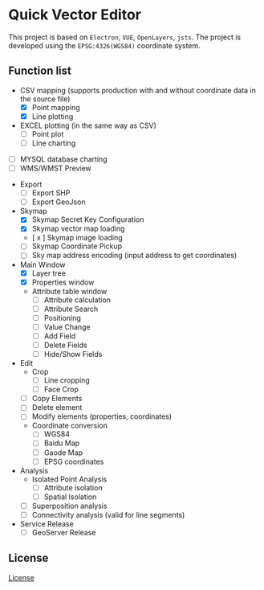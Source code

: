 # Quick Vector Editor

This project is based on `Electron`, `VUE`, `OpenLayers`, `jsts`. The project is developed using the `EPSG:4326(WGS84)` coordinate system.

## Function list
- CSV mapping (supports production with and without coordinate data in the source file)
  - [x] Point mapping
  - [x] Line plotting
- EXCEL plotting (in the same way as CSV)
  - [ ] Point plot
  - [ ] Line charting
- [ ] MYSQL database charting
- [ ] WMS/WMST Preview
- Export
  - [ ] Export SHP
  - [ ] Export GeoJson
- Skymap
  - [x] Skymap Secret Key Configuration
  - [x] Skymap vector map loading
  - [ x ] Skymap image loading
  - [ ] Skymap Coordinate Pickup
  - [ ] Sky map address encoding (input address to get coordinates)
- Main Window
  - [x] Layer tree
  - [x] Properties window
  - Attribute table window
    - [ ] Attribute calculation
    - [ ] Attribute Search
    - [ ] Positioning
    - [ ] Value Change
    - [ ] Add Field
    - [ ] Delete Fields
    - [ ] Hide/Show Fields
- Edit
  - Crop
    - [ ] Line cropping
    - [ ] Face Crop
  - [ ] Copy Elements
  - [ ] Delete element
  - [ ] Modify elements (properties, coordinates)
  - Coordinate conversion
    - [ ] WGS84
    - [ ] Baidu Map
    - [ ] Gaode Map
    - [ ] EPSG coordinates
- Analysis
  - Isolated Point Analysis
    - [ ] Attribute isolation
    - [ ] Spatial Isolation
  - [ ] Superposition analysis
  - [ ] Connectivity analysis (valid for line segments)
- Service Release
  - [ ] GeoServer Release

## License
[License](LICENSE)

